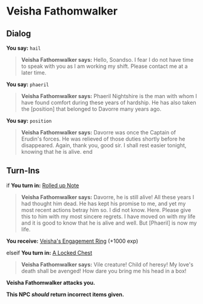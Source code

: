 # Veisha Fathomwalker


## Dialog

**You say:** `hail`



>**Veisha Fathomwalker says:** Hello, Soandso. I fear I do not have time to speak with you as I am working my shift. Please contact me at a later time.

**You say:** `phaeril`



>**Veisha Fathomwalker says:** Phaeril Nightshire is the man with whom I have found comfort during these years of hardship. He has also taken the [position] that belonged to Davorre many years ago.

**You say:** `position`



>**Veisha Fathomwalker says:** Davorre was once the Captain of Erudin's forces. He was relieved of those duties shortly before he disappeared. Again, thank you, good sir. I shall rest easier tonight, knowing that he is alive.
end

## Turn-Ins



if **You turn in:** [Rolled up Note](/item/12998)


>**Veisha Fathomwalker says:** Davorre, he is still alive! All these years I had thought him dead. He has kept his promise to me, and yet my most recent actions betray him so. I did not know. Here. Please give this to him with my most sincere regrets. I have moved on with my life and it is good to know that he is alive and well. But [Phaeril] is now my life.


 **You receive:**  [Veisha's Engagement Ring](/item/12997) (+1000 exp)

elseif **You turn in:** [A Locked Chest](/item/12995)


>**Veisha Fathomwalker says:** Vile creature! Child of heresy! My love's death shall be avenged! How dare you bring me his head in a box!


**Veisha Fathomwalker attacks you.**

**This NPC *should* return incorrect items given.**






